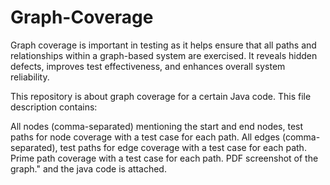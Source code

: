# Graph-Coverage
Graph coverage is important in testing as it helps ensure that all paths and relationships within a graph-based system are exercised. It reveals hidden defects, improves test effectiveness, and enhances overall system reliability.


This repository is about graph coverage for a certain Java code. This file description contains:

All nodes (comma-separated) mentioning the start and end nodes, test paths for node coverage with a test case for each path.
All edges (comma-separated), test paths for edge coverage with a test case for each path.
Prime path coverage with a test case for each path.
PDF screenshot of the graph."
and the java code is attached.
